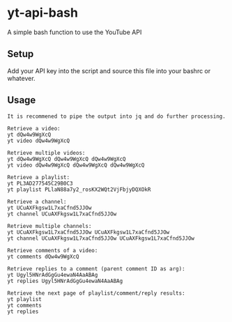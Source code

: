 # yt-api-bash
A simple bash function to use the YouTube API

## Setup
Add your API key into the script and source this file into your bashrc or whatever.

## Usage

```
It is recommened to pipe the output into jq and do further processing.

Retrieve a video:
yt dQw4w9WgXcQ
yt video dQw4w9WgXcQ

Retrieve multiple videos:
yt dQw4w9WgXcQ dQw4w9WgXcQ dQw4w9WgXcQ
yt video dQw4w9WgXcQ dQw4w9WgXcQ dQw4w9WgXcQ

Retrieve a playlist:
yt PL3AD277545C29B0C3
yt playlist PLlaN88a7y2_rosKX2WQt2VjFbjyDQXOkR

Retrieve a channel:
yt UCuAXFkgsw1L7xaCfnd5JJOw
yt channel UCuAXFkgsw1L7xaCfnd5JJOw

Retrieve multiple channels:
yt UCuAXFkgsw1L7xaCfnd5JJOw UCuAXFkgsw1L7xaCfnd5JJOw
yt channel UCuAXFkgsw1L7xaCfnd5JJOw UCuAXFkgsw1L7xaCfnd5JJOw

Retrieve comments of a video:
yt comments dQw4w9WgXcQ

Retrieve replies to a comment (parent comment ID as arg):
yt Ugyl5HNrAdGgGu4ewaN4AaABAg
yt replies Ugyl5HNrAdGgGu4ewaN4AaABAg

Retrieve the next page of playlist/comment/reply results:
yt playlist
yt comments
yt replies
```
